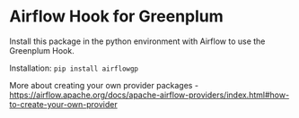 # Airflow Hook for Greenplum

Install this package in the python environment with Airflow to use the Greenplum Hook.

Installation: `pip install airflowgp`

More about creating your own provider packages - https://airflow.apache.org/docs/apache-airflow-providers/index.html#how-to-create-your-own-provider
